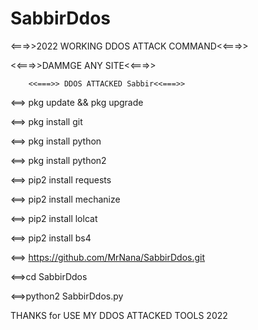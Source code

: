 # SabbirDdos 
<===>>2022 WORKING DDOS ATTACK COMMAND<<===>>

<<===>>DAMMGE ANY SITE<<===>>

        <<===>> DDOS ATTACKED Sabbir<<===>>

<==> pkg update && pkg upgrade 

<==> pkg install git 

<==> pkg install python

<==> pkg install python2 

<==> pip2 install requests

<==> pip2 install mechanize 

<==> pip2 install lolcat

<==> pip2 install bs4

<==> https://github.com/MrNana/SabbirDdos.git

<==>cd SabbirDdos

<==>python2 SabbirDdos.py

THANKS for USE MY DDOS ATTACKED TOOLS 2022

